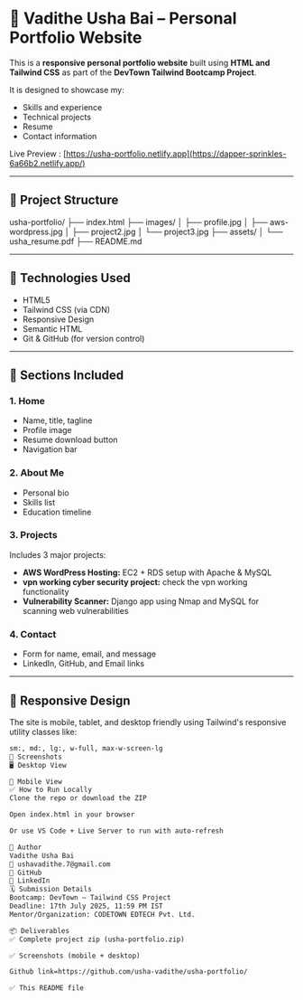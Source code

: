 # 🚀 Vadithe Usha Bai – Personal Portfolio Website

This is a **responsive personal portfolio website** built using **HTML and Tailwind CSS** as part of the **DevTown Tailwind Bootcamp Project**.

It is designed to showcase my:
- Skills and experience
- Technical projects
- Resume
- Contact information

Live Preview : [https://usha-portfolio.netlify.app](https://dapper-sprinkles-6a66b2.netlify.app/)

---

## 📁 Project Structure

usha-portfolio/
├── index.html
├── images/
│ ├── profile.jpg
│ ├── aws-wordpress.jpg
│ ├── project2.jpg
│ └── project3.jpg
├── assets/
│ └── usha_resume.pdf
├── README.md

---

## 🔧 Technologies Used

- HTML5
- Tailwind CSS (via CDN)
- Responsive Design
- Semantic HTML
- Git & GitHub (for version control)

---

## 📌 Sections Included

### 1. **Home**
- Name, title, tagline
- Profile image
- Resume download button
- Navigation bar

### 2. **About Me**
- Personal bio
- Skills list
- Education timeline

### 3. **Projects**
Includes 3 major projects:
- **AWS WordPress Hosting:** EC2 + RDS setup with Apache & MySQL
- **vpn working cyber security project:** check the vpn working functionality
- **Vulnerability Scanner:** Django app using Nmap and MySQL for scanning web vulnerabilities

### 4. **Contact**
- Form for name, email, and message
- LinkedIn, GitHub, and Email links

---

## 📱 Responsive Design

The site is mobile, tablet, and desktop friendly using Tailwind's responsive utility classes like:
```html
sm:, md:, lg:, w-full, max-w-screen-lg
📸 Screenshots
🖥️ Desktop View

📱 Mobile View
✅ How to Run Locally
Clone the repo or download the ZIP

Open index.html in your browser

Or use VS Code + Live Server to run with auto-refresh

🎯 Author
Vadithe Usha Bai
📧 ushavadithe.7@gmail.com
🔗 GitHub
🔗 LinkedIn
🗓️ Submission Details
Bootcamp: DevTown – Tailwind CSS Project
Deadline: 17th July 2025, 11:59 PM IST
Mentor/Organization: CODETOWN EDTECH Pvt. Ltd.

📦 Deliverables
✅ Complete project zip (usha-portfolio.zip)

✅ Screenshots (mobile + desktop)

Github link=https://github.com/usha-vadithe/usha-portfolio/

✅ This README file
